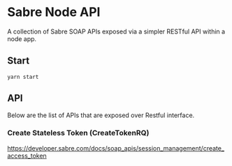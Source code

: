# Sabre Node API

A collection of Sabre SOAP APIs exposed via a simpler RESTful API within a node app.

## Start

`yarn start`

## API

Below are the list of APIs that are exposed over Restful interface.

### Create Stateless Token (CreateTokenRQ)

https://developer.sabre.com/docs/soap_apis/session_management/create_access_token